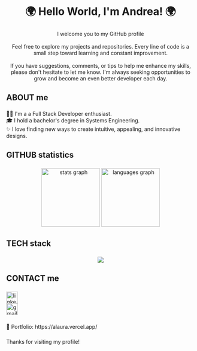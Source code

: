 <h1 align="center">🌍 Hello World, I'm Andrea! 🌍</h1>

###

<p align="center">I welcome you to my GitHub profile <br/><br/>
Feel free to explore my projects and repositories. Every line of code is a small step toward learning and constant improvement.<br><br>If you have suggestions, comments, or tips to help me enhance my skills, please don't hesitate to let me know. I'm always seeking opportunities to grow and become an even better developer each day.</p>

###

<h2 align="left">ABOUT me</h2>

###

<p align="left">👩‍💻 I'm a a Full Stack Developer enthusiast.<br>🎓 I hold a bachelor's degree in Systems Engineering.<br>✨ I love finding new ways to create intuitive, appealing, and innovative designs.</p>
 
###

<h2 align="left">GITHUB statistics</h2>

###

<div align="center">
  <img src="https://github-readme-stats.vercel.app/api?username=AlauraOliva&show_icons=true&theme=one_dark_pro&hide_border=true" height="156" alt="stats graph"  />
  <img src="https://github-readme-stats.vercel.app/api/top-langs?username=AlauraOliva&locale=en&hide_title=false&layout=compact&card_width=320&langs_count=8&theme=one_dark_pro&hide_border=true" height="156" alt="languages graph"  />
</div>

<h2 align="left">TECH stack</h2>

###

<p align="center">
  <a href="https://skillicons.dev">
    <img src="https://skillicons.dev/icons?i=js,ts,html,css,react,redux,nodejs,express,sass,nextjs,tailwind,mysql,postgres,sqlite,git,github,java,bootstrap,figma,sequelize,visualstudio,vite,vscode,vercel&perline=12" />
  </a>
</p>
 
###

<h2 align="left">CONTACT me</h2>

### 
<a href="https://www.linkedin.com/in/andrea-laura-99604a275/">
  <img src="https://img.shields.io/static/v1?message=LinkedIn&logo=linkedin&label=&color=0077B5&logoColor=white&labelColor=&style=flat" height="31" alt="linkedin logo"  />
</a>
<br/>
<a href="mailto:andrea_carol00@hotmail.com">
  <img src="https://img.shields.io/static/v1?message=E-mail&logo=gmail&label=&color=D14836&logoColor=white&labelColor=&style=flat" height="31" alt="gmail logo" />
</a>
 
###

<p align="left">📁 Portfolio: https://alaura.vercel.app/</p>

###

<p align="left">Thanks for visiting my profile!</p>

###
